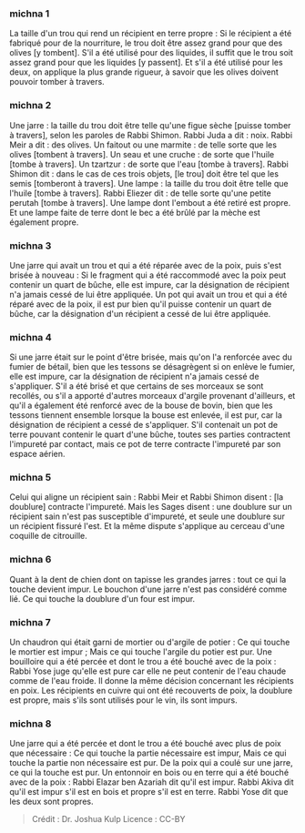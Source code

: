 
### michna 1
La taille d'un trou qui rend un récipient en terre propre : Si le récipient a été fabriqué pour de la nourriture, le trou doit être assez grand pour que des olives [y tombent]. S'il a été utilisé pour des liquides, il suffit que le trou soit assez grand pour que les liquides [y passent]. Et s'il a été utilisé pour les deux, on applique la plus grande rigueur, à savoir que les olives doivent pouvoir tomber à travers.

### michna 2
Une jarre : la taille du trou doit être telle qu'une figue sèche [puisse tomber à travers], selon les paroles de Rabbi Shimon. Rabbi Juda a dit : noix. Rabbi Meir a dit : des olives. Un faitout ou une marmite : de telle sorte que les olives [tombent à travers]. Un seau et une cruche : de sorte que l'huile [tombe à travers]. Un tzartzur : de sorte que l'eau [tombe à travers]. Rabbi Shimon dit : dans le cas de ces trois objets, [le trou] doit être tel que les semis [tomberont à travers]. Une lampe : la taille du trou doit être telle que l'huile [tombe à travers]. Rabbi Eliezer dit : de telle sorte qu'une petite perutah [tombe à travers]. Une lampe dont l'embout a été retiré est propre. Et une lampe faite de terre dont le bec a été brûlé par la mèche est également propre.

### michna 3
Une jarre qui avait un trou et qui a été réparée avec de la poix, puis s'est brisée à nouveau : Si le fragment qui a été raccommodé avec la poix peut contenir un quart de bûche, elle est impure, car la désignation de récipient n'a jamais cessé de lui être appliquée. Un pot qui avait un trou et qui a été réparé avec de la poix, il est pur bien qu'il puisse contenir un quart de bûche, car la désignation d'un récipient a cessé de lui être appliquée.

### michna 4
Si une jarre était sur le point d'être brisée, mais qu'on l'a renforcée avec du fumier de bétail, bien que les tessons se désagrègent si on enlève le fumier, elle est impure, car la désignation de récipient n'a jamais cessé de s'appliquer. S'il a été brisé et que certains de ses morceaux se sont recollés, ou s'il a apporté d'autres morceaux d'argile provenant d'ailleurs, et qu'il a également été renforcé avec de la bouse de bovin, bien que les tessons tiennent ensemble lorsque la bouse est enlevée, il est pur, car la désignation de récipient a cessé de s'appliquer. S'il contenait un pot de terre pouvant contenir le quart d'une bûche, toutes ses parties contractent l'impureté par contact, mais ce pot de terre contracte l'impureté par son espace aérien.

### michna 5
Celui qui aligne un récipient sain : Rabbi Meir et Rabbi Shimon disent : [la doublure] contracte l'impureté. Mais les Sages disent : une doublure sur un récipient sain n'est pas susceptible d'impureté, et seule une doublure sur un récipient fissuré l'est. Et la même dispute s'applique au cerceau d'une coquille de citrouille.

### michna 6
Quant à la dent de chien dont on tapisse les grandes jarres : tout ce qui la touche devient impur. Le bouchon d'une jarre n'est pas considéré comme lié. Ce qui touche la doublure d'un four est impur.

### michna 7
Un chaudron qui était garni de mortier ou d'argile de potier : Ce qui touche le mortier est impur ; Mais ce qui touche l'argile du potier est pur. Une bouilloire qui a été percée et dont le trou a été bouché avec de la poix : Rabbi Yose juge qu'elle est pure car elle ne peut contenir de l'eau chaude comme de l'eau froide. Il donne la même décision concernant les récipients en poix. Les récipients en cuivre qui ont été recouverts de poix, la doublure est propre, mais s'ils sont utilisés pour le vin, ils sont impurs.

### michna 8
Une jarre qui a été percée et dont le trou a été bouché avec plus de poix que nécessaire : Ce qui touche la partie nécessaire est impur, Mais ce qui touche la partie non nécessaire est pur. De la poix qui a coulé sur une jarre, ce qui la touche est pur. Un entonnoir en bois ou en terre qui a été bouché avec de la poix : Rabbi Elazar ben Azariah dit qu'il est impur. Rabbi Akiva dit qu'il est impur s'il est en bois et propre s'il est en terre. Rabbi Yose dit que les deux sont propres.

>Crédit : Dr. Joshua Kulp
>Licence : CC-BY